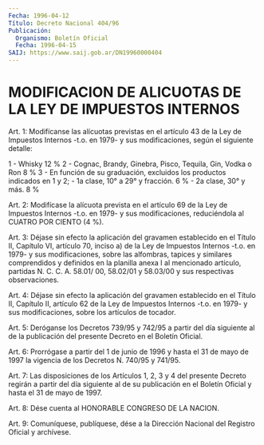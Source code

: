 ```yaml
---
Fecha: 1996-04-12
Título: Decreto Nacional 404/96
Publicación:
  Organismo: Boletín Oficial
  Fecha: 1996-04-15
SAIJ: https://www.saij.gob.ar/DN19960000404
---
```

# MODIFICACION DE ALICUOTAS DE LA LEY DE IMPUESTOS INTERNOS

<a id="1"></a>
Art. 1: Modifícanse las alícuotas previstas en el artículo 43 de la Ley de Impuestos Internos -t.o. en 1979- y sus modificaciones, según el siguiente detalle:

 1 - Whisky                                           12 % 2 - Cognac,  Brandy,  Ginebra, Pisco, Tequila, Gin, Vodka o Ron                              8 % 3 - En función de su graduación, excluidos los productos indicados en 1 y 2; - 1a clase, 10° a 29° y fracción.                      6 % - 2a clase, 30° y más.                                 8 %

<a id="2"></a>
Art. 2: Modifícase la  alícuota  prevista  en el artículo 69 de la Ley  de  Impuestos  Internos  -t.o. en 1979- y sus  modificaciones, reduciéndola al CUATRO POR CIENTO (4 %).

<a id="3"></a>
Art. 3: Déjase sin efecto la aplicación  del  gravamen establecido en el Título II, Capítulo VI, artículo 70, inciso  a)  de la Ley de Impuestos Internos -t.o. en 1979- y sus modificaciones,  sobre  las alfombras,  tapices  y  similares  comprendidos  y  definidos en la planilla anexa I al mencionado artículo, partidas N. C. C. A. 58.01/ 00,  58.02/01  y   58.03/00  y  sus  respectivas  observaciones.

<a id="4"></a>
Art.  4: Déjase sin efecto la aplicación del gravamen  establecido en el Título  II,  Capítulo  II, artículo 62 de la Ley de Impuestos Internos -t.o. en 1979- y sus  modificaciones,  sobre los artículos de tocador.

<a id="5"></a>
Art. 5: Deróganse los Decretos 739/95 y 742/95 a  partir  del  día siguiente  al  de la publicación del presente Decreto en el Boletín Oficial.

<a id="6"></a>
Art. 6: Prorrógase  a  partir del 1 de junio de 1996 y hasta el 31 de mayo de 1997 la vigencia  de  los Decretos N. 740/95 y 741/95.

<a id="7"></a>
Art.  7: Las disposiciones de los  Artículos  1,  2,  3  y 4  del presente  Decreto  regirán  a  partir  del  día  siguiente al de su publicación  en el Boletín Oficial y hasta el 31 de  mayo  de  1997.

<a id="8"></a>
Art.  8: Dése cuenta  al  HONORABLE  CONGRESO  DE  LA  NACION.

<a id="9"></a>
Art. 9: Comuníquese,  publíquese, dése a la Dirección Nacional del Registro Oficial y archívese.